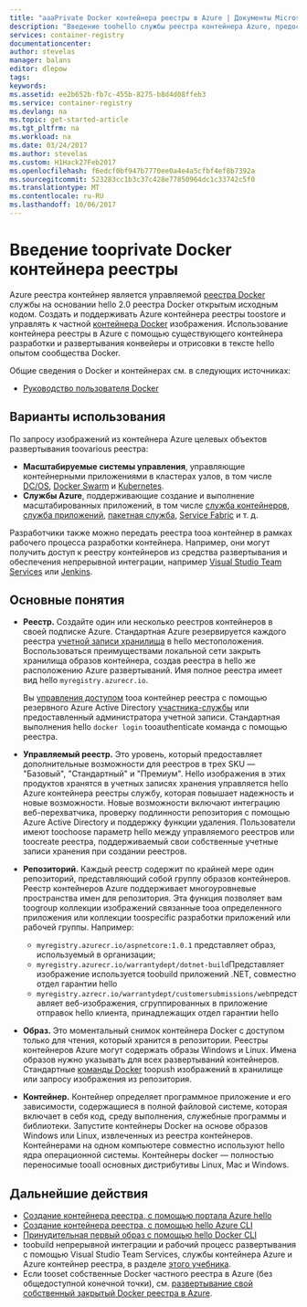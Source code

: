 ```yaml
---
title: "aaaPrivate Docker контейнера реестры в Azure | Документы Microsoft"
description: "Введение toohello службы реестра контейнера Azure, предоставляя Облачное, управляемый частных реестрах Docker."
services: container-registry
documentationcenter: 
author: stevelas
manager: balans
editor: dlepow
tags: 
keywords: 
ms.assetid: ee2b652b-fb7c-455b-8275-b8d4d08ffeb3
ms.service: container-registry
ms.devlang: na
ms.topic: get-started-article
ms.tgt_pltfrm: na
ms.workload: na
ms.date: 03/24/2017
ms.author: stevelas
ms.custom: H1Hack27Feb2017
ms.openlocfilehash: f6edcf0bf947b7770ee0a4e4a5cfbf4ef8b7392a
ms.sourcegitcommit: 523283cc1b3c37c428e77850964dc1c33742c5f0
ms.translationtype: MT
ms.contentlocale: ru-RU
ms.lasthandoff: 10/06/2017
---
```

# <a name="introduction-tooprivate-docker-container-registries"></a>Введение tooprivate Docker контейнера реестры


Azure реестра контейнер является управляемой [реестра Docker](https://docs.docker.com/registry/) службы на основании hello 2.0 реестра Docker открытым исходным кодом. Создать и поддерживать Azure контейнера реестры toostore и управлять к частной [контейнера Docker](https://www.docker.com/what-docker) изображения. Использование контейнера реестры в Azure с помощью существующего контейнера разработки и развертывания конвейеры и отрисовки в тексте hello опытом сообщества Docker.

Общие сведения о Docker и контейнерах см. в следующих источниках:

* [Руководство пользователя Docker](https://docs.docker.com/engine/userguide/)




## <a name="use-cases"></a>Варианты использования
По запросу изображений из контейнера Azure целевых объектов развертывания toovarious реестра:

* **Масштабируемые системы управления**, управляющие контейнерными приложениями в кластерах узлов, в том числе [DC/OS](https://docs.mesosphere.com/), [Docker Swarm](https://docs.docker.com/swarm/) и [Kubernetes](http://kubernetes.io/docs/).
* **Службы Azure**, поддерживающие создание и выполнение масштабированных приложений, в том числе [служба контейнеров](../container-service/index.yml), [служба приложений](/app-service/index.md), [пакетная служба](../batch/index.md), [Service Fabric](/azure/service-fabric/) и т. д.

Разработчики также можно передать реестра tooa контейнер в рамках рабочего процесса разработки контейнера. Например, они могут получить доступ к реестру контейнеров из средства развертывания и обеспечения непрерывной интеграции, например [Visual Studio Team Services](https://www.visualstudio.com/docs/overview) или [Jenkins](https://jenkins.io/).





## <a name="key-concepts"></a>Основные понятия
* **Реестр.** Создайте один или несколько реестров контейнеров в своей подписке Azure. Стандартная Azure резервируется каждого реестра [учетной записи хранилища](../storage/common/storage-introduction.md) в hello местоположения. Воспользоваться преимуществами локальной сети закрыть хранилища образов контейнера, создав реестра в hello же расположению Azure развертываний. Имя полное реестра имеет вид hello `myregistry.azurecr.io`.

  Вы [управления доступом](container-registry-authentication.md) tooa контейнер реестра с помощью резервного Azure Active Directory [участника-службы](../active-directory/active-directory-application-objects.md) или предоставленный администратора учетной записи. Стандартная выполнения hello `docker login` tooauthenticate команда с помощью реестра.

* **Управляемый реестр.** Это уровень, который предоставляет дополнительные возможности для реестров в трех SKU — "Базовый", "Стандартный" и "Премиум". Hello изображения в этих продуктов хранятся в учетных записях хранения управляется hello Azure контейнера реестры службу, которая повышает надежность и новые возможности. Новые возможности включают интеграцию веб-перехватчика, проверку подлинности репозитория с помощью Azure Active Directory и поддержку функции удаления. Пользователи имеют toochoose параметр hello между управляемого реестров или toocreate реестра, поддерживаемый свои собственные учетные записи хранения при создании реестров.

* **Репозиторий.** Каждый реестр содержит по крайней мере один репозиторий, представляющий собой группу образов контейнеров. Реестр контейнеров Azure поддерживает многоуровневые пространства имен для репозитория. Эта функция позволяет вам toogroup коллекции изображений связанные tooa определенного приложения или коллекции toospecific разработки приложений или рабочей группы. Например:

  * `myregistry.azurecr.io/aspnetcore:1.0.1` представляет образ, используемый в организации;
  * `myregistry.azurecr.io/warrantydept/dotnet-build`Представляет изображение используется toobuild приложений .NET, совместно отдел гарантии hello
  * `myregistry.azrecr.io/warrantydept/customersubmissions/web`представляет веб-изображения, сгруппированных в приложение отправок hello клиента, принадлежащих отдел гарантии hello

* **Образ.** Это моментальный снимок контейнера Docker с доступом только для чтения, который хранится в репозитории. Реестры контейнеров Azure могут содержать образы Windows и Linux. Имена образов нужно указывать для всех развертываний контейнеров. Стандартные [команды Docker](https://docs.docker.com/engine/reference/commandline/) toopush изображений в хранилище или запросу изображения из репозитория.

* **Контейнер.** Контейнер определяет программное приложение и его зависимости, содержащиеся в полной файловой системе, которая включает в себя код, среду выполнения, служебные программы и библиотеки. Запустите контейнеры Docker на основе образов Windows или Linux, извлеченных из реестра контейнеров. Контейнерами на одном компьютере совместно используют hello ядра операционной системы. Контейнеры docker — полностью переносимые tooall основных дистрибутивы Linux, Mac и Windows.




## <a name="next-steps"></a>Дальнейшие действия
* [Создание контейнера реестра, с помощью портала Azure hello](container-registry-get-started-portal.md)
* [Создание контейнера реестра, с помощью hello Azure CLI](container-registry-get-started-azure-cli.md)
* [Принудительная первый образ с помощью hello Docker CLI](container-registry-get-started-docker-cli.md)
* toobuild непрерывной интеграции и рабочий процесс развертывания с помощью Visual Studio Team Services, службы контейнера Azure и Azure контейнер реестра, в разделе [этого учебника](../container-service/dcos-swarm/container-service-docker-swarm-setup-ci-cd.md).
* Если tooset собственные Docker частного реестра в Azure (без общедоступной конечной точки), см. [развертывание свой собственный закрытый Docker реестра в Azure](../virtual-machines/virtual-machines-linux-docker-registry-in-blob-storage.md).
